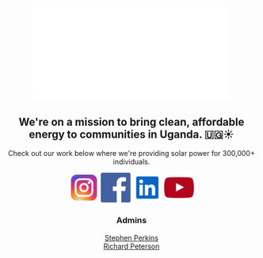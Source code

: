 <!--

**Here are some ideas to get you started:**

🙋‍♀️ A short introduction - what is your organization all about?
🌈 Contribution guidelines - how can the community get involved?
👩‍💻 Useful resources - where can the community find your docs? Is there anything else the community should know?
🍿 Fun facts - what does your team eat for breakfast?
🧙 Remember, you can do mighty things with the power of [Markdown](https://docs.github.com/github/writing-on-github/getting-started-with-writing-and-formatting-on-github/basic-writing-and-formatting-syntax)
<a href="https://www.allweare.org"> All We Are </a>
-->

<div align=center>

<a href="https://allweare.org">
  <img src="https://github.com/allweare-org/.github/blob/main/profile/images/awa_logo_dark.png#gh-dark-mode-only" alt="All We Are logo" width="400px" />
</a>

<!--
<a href="https://allweare.org">
  <img src="https://github.com/allweare-org/.github/blob/main/profile/images/awa_logo_light.png#gh-light-mode-only" alt="All We Are logo" width="400px" />
</a>
-->

  <h2> We're on a mission to bring clean, affordable energy to communities in Uganda. 🇺🇬☀️ </h2>

  <p> Check out our work below where we're providing solar power for 300,000+ individuals.  </p>

[<img src="https://github.com/allweare-org/.github/blob/main/profile/images/instagram.svg" width="60px" />](https://www.instagram.com/awanonprofit/)
[<img src="https://github.com/allweare-org/.github/blob/main/profile/images/facebook.svg" width="60px" />](https://www.facebook.com/allwearenonprofit)
[<img src="https://github.com/allweare-org/.github/blob/main/profile/images/linkedin.svg" width="60px" />](https://www.linkedin.com/company/awanonprofit/)
[<img src="https://github.com/allweare-org/.github/blob/main/profile/images/youtube.svg" width="60px" />](https://www.youtube.com/@allweare1775)

  <h3> Admins </h3>

<a href="https://github.com/s-perk"> Stephen Perkins </a><br>
<a href="https://github.com/rchardptrsn"> Richard Peterson </a>

</div>
